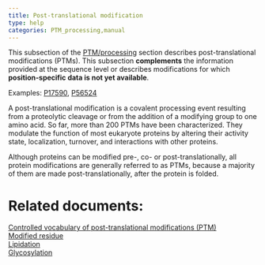 ```yaml
---
title: Post-translational modification
type: help
categories: PTM_processing,manual
---
```


This subsection of the [PTM/processing](https://www.uniprot.org/help/ptm_processing_section) section describes post-translational modifications (PTMs). This subsection **complements** the information provided at the sequence level or describes modifications for which **position-specific data is not yet available**.

Examples: [P17590](https://www.uniprot.org/uniprotkb/P17590#ptm_processing), [P56524](https://www.uniprot.org/uniprotkb/P56524#ptm_processing)

A post-translational modification is a covalent processing event resulting from a proteolytic cleavage or from the addition of a modifying group to one amino acid. So far, more than 200 PTMs have been characterized. They modulate the function of most eukaryote proteins by altering their activity state, localization, turnover, and interactions with other proteins.

Although proteins can be modified pre-, co- or post-translationally, all protein modifications are generally referred to as PTMs, because a majority of them are made post-translationally, after the protein is folded.

# Related documents:

[Controlled vocabulary of post-translational modifications (PTM)](https://ftp.uniprot.org/pub/databases/uniprot/current_release/knowledgebase/complete/docs/ptmlist.txt)  
[Modified residue](https://www.uniprot.org/help/mod_res)  
[Lipidation](https://www.uniprot.org/help/lipid)  
[Glycosylation](https://www.uniprot.org/help/carbohyd)
